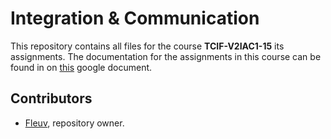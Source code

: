 # Integration & Communication
This repository contains all files for the course **TCIF-V2IAC1-15** its assignments. The documentation for the
assignments in this course can be found in on [this](https://drive.google.com/open?id=1a1WZHS0Tn_3-WiOkwHk1MFrTdyBQdIDTDAQCvpLviqE) google document.

## Contributors
- [Fleuv](https://github.com/Fleuv), repository owner.
